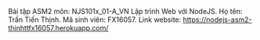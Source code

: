 Bài tập ASM2 môn: NJS101x_01-A_VN Lập trình Web với NodeJS.
Họ tên: Trần Tiến Thịnh.
Mã sinh viên: FX16057.
Link website: https://nodejs-asm2-thinhttfx16057.herokuapp.com/

